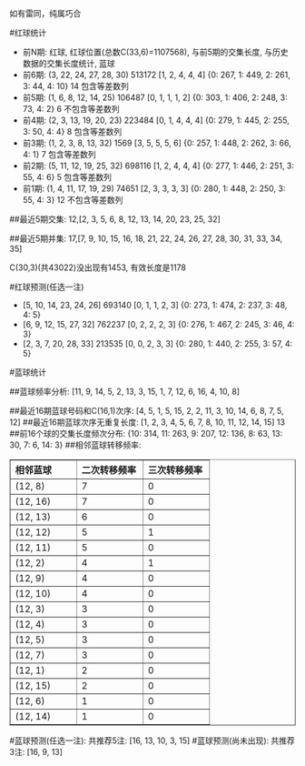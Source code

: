 <!-- 
.. title: 双色球2010058期(2010-05-23)数据分析报告
.. slug: slott-2010058-2010-05-23-report
.. date: 2010-05-24 08:00:00 UTC+08:00
.. tags: Lottery
.. link: 
.. description: 
.. type: text
-->

如有雷同，纯属巧合

<!-- TEASER_END-->

#红球统计

- 前N期: 红球, 红球位置(总数C(33,6)=1107568), 与前5期的交集长度, 与历史数据的交集长度统计, 蓝球
- 前6期: (3, 22, 24, 27, 28, 30) 513172 [1, 2, 4, 4, 4] {0: 267, 1: 449, 2: 261, 3: 44, 4: 10} 14 包含等差数列
- 前5期: (1, 6, 8, 12, 14, 25) 106487 [0, 1, 1, 1, 2] {0: 303, 1: 406, 2: 248, 3: 73, 4: 2} 6 不包含等差数列
- 前4期: (2, 3, 13, 19, 20, 23) 223484 [0, 1, 4, 4, 4] {0: 279, 1: 445, 2: 255, 3: 50, 4: 4} 8 包含等差数列
- 前3期: (1, 2, 3, 8, 13, 32) 1569 [3, 5, 5, 5, 6] {0: 257, 1: 448, 2: 262, 3: 66, 4: 1} 7 包含等差数列
- 前2期: (5, 11, 12, 19, 25, 32) 698116 [1, 2, 4, 4, 4] {0: 277, 1: 446, 2: 251, 3: 55, 4: 6} 5 包含等差数列
- 前1期: (1, 4, 11, 17, 19, 29) 74651 [2, 3, 3, 3, 3] {0: 280, 1: 448, 2: 250, 3: 55, 4: 3} 12 不包含等差数列

##最近5期交集:
12,[2, 3, 5, 6, 8, 12, 13, 14, 20, 23, 25, 32]

##最近5期并集:
17,[7, 9, 10, 15, 16, 18, 21, 22, 24, 26, 27, 28, 30, 31, 33, 34, 35]

C(30,3)(共43022)没出现有1453, 
有效长度是1178

#红球预测(任选一注)

- [5, 10, 14, 23, 24, 26] 693140 [0, 1, 1, 2, 3] {0: 273, 1: 474, 2: 237, 3: 48, 4: 5}
- [6, 9, 12, 15, 27, 32] 762237 [0, 2, 2, 2, 3] {0: 276, 1: 467, 2: 245, 3: 46, 4: 3}
- [2, 3, 7, 20, 28, 33] 213535 [0, 0, 2, 3, 3] {0: 280, 1: 440, 2: 255, 3: 57, 4: 5}

#蓝球统计

##蓝球频率分析:
[11, 9, 14, 5, 2, 13, 3, 15, 1, 7, 12, 6, 16, 4, 10, 8]

##最近16期蓝球号码和C(16,1)次序:
[4, 5, 1, 5, 15, 2, 2, 11, 3, 10, 14, 6, 8, 7, 5, 12]
##最近16期蓝球次序无重复长度:
[1, 2, 3, 4, 5, 6, 7, 8, 10, 11, 12, 14, 15] 13
##前16个球的交集长度频次分布:
{10: 314, 11: 263, 9: 207, 12: 136, 8: 63, 13: 30, 7: 6, 14: 3}
##相邻蓝球转移频率:
<table border="1" class="table table-striped dataframe">
  <thead>
    <tr style="text-align: left;">
      <th style="min-width: 100px;">相邻蓝球</th>
      <th style="min-width: 100px;">二次转移频率</th>
      <th style="min-width: 100px;">三次转移频率</th>
    </tr>
  </thead>
  <tbody>
    <tr>
      <td>  (12, 8)</td>
      <td> 7</td>
      <td> 0</td>
    </tr>
    <tr>
      <td> (12, 16)</td>
      <td> 7</td>
      <td> 0</td>
    </tr>
    <tr>
      <td> (12, 13)</td>
      <td> 6</td>
      <td> 0</td>
    </tr>
    <tr>
      <td> (12, 12)</td>
      <td> 5</td>
      <td> 1</td>
    </tr>
    <tr>
      <td> (12, 11)</td>
      <td> 5</td>
      <td> 0</td>
    </tr>
    <tr>
      <td>  (12, 2)</td>
      <td> 4</td>
      <td> 1</td>
    </tr>
    <tr>
      <td>  (12, 9)</td>
      <td> 4</td>
      <td> 0</td>
    </tr>
    <tr>
      <td> (12, 10)</td>
      <td> 4</td>
      <td> 0</td>
    </tr>
    <tr>
      <td>  (12, 3)</td>
      <td> 3</td>
      <td> 0</td>
    </tr>
    <tr>
      <td>  (12, 4)</td>
      <td> 3</td>
      <td> 0</td>
    </tr>
    <tr>
      <td>  (12, 5)</td>
      <td> 3</td>
      <td> 0</td>
    </tr>
    <tr>
      <td>  (12, 7)</td>
      <td> 3</td>
      <td> 0</td>
    </tr>
    <tr>
      <td>  (12, 1)</td>
      <td> 2</td>
      <td> 0</td>
    </tr>
    <tr>
      <td> (12, 15)</td>
      <td> 2</td>
      <td> 0</td>
    </tr>
    <tr>
      <td>  (12, 6)</td>
      <td> 1</td>
      <td> 0</td>
    </tr>
    <tr>
      <td> (12, 14)</td>
      <td> 1</td>
      <td> 0</td>
    </tr>
  </tbody>
</table>
#蓝球预测(任选一注):
共推荐5注: [16, 13, 10, 3, 15]
#蓝球预测(尚未出现):
共推荐3注: [16, 9, 13]

